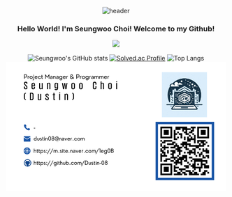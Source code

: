 <div align="center">

  ![header](https://capsule-render.vercel.app/api?type=Waving&color=31A8FF&height=250&section=header&text=Dive_into_code!&fontColor=ffffff&fontSize=70)

### Hello World! I'm Seungwoo Choi! Welcome to my Github!

<a href="https://www.instagram.com/swc_iot_dev_diary/" target="_blank"><img src="https://img.shields.io/badge/swc_iot_dev_diary-E4405F?style=flat&logo=Instagram&logoColor=FFFFFF"/></a>

![Seungwoo's GitHub stats](https://github-readme-stats.vercel.app/api?username=Dustin-08&show%20icons=true&theme=github_dark)
[![Solved.ac Profile](http://mazassumnida.wtf/api/v2/generate_badge?boj=dustin08)](https://solved.ac/dustin08)
![Top Langs](https://github-readme-stats.vercel.app/api/top-langs/?username=Dustin-08&layout=compact&theme=github_dark)
<img src="https://github.com/Dustin-08/Dustin-08/blob/main/csw_business_card.png"/>

</div>

<!--
**Dustin-08/Dustin-08** is a ✨ _special_ ✨ repository because its `README.md` (this file) appears on your GitHub profile.

Here are some ideas to get you started:

- 🔭 I’m currently working on ...
- 🌱 I’m currently learning ...
- 👯 I’m looking to collaborate on ...
- 🤔 I’m looking for help with ...
- 💬 Ask me about ...
- 📫 How to reach me: ...
- 😄 Pronouns: ...
- ⚡ Fun fact: ...
-->
